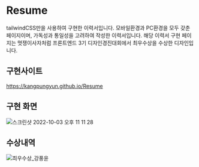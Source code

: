 # Resume
tailwindCSS만을 사용하여 구현한 이력서입니다. 모바일환경과 PC환경을 모두 갖춘 페이지이며, 가독성과 통일성을 고려하여 작성한 이력서입니다. 해당 이력서 구현 페이지는 멋쟁이사자처럼 프론트엔드 3기 디자인경진대회에서 최우수상을 수상한 디자인입니다.

## 구현사이트
https://kangpungyun.github.io/Resume

## 구현 화면
![스크린샷 2022-10-03 오후 11 11 28](https://user-images.githubusercontent.com/71264780/193604395-a03641e8-7a48-4c97-ba7a-a35c358d58c9.png)

## 수상내역
![최우수상_강풍윤](https://user-images.githubusercontent.com/71264780/198709197-14a29d3b-34fa-493a-9ede-66ff8b6e7236.png)


